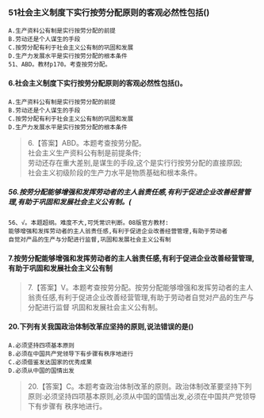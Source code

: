 ### 51社会主义制度下实行按劳分配原则的客观必然性包括()
    A.生产资料公有制是实行按劳分配的前提
    B.劳动还是个人谋生的手段
    C.按劳分配有利于社会主义公有制的巩固和发展
    D.生产力发展水平是实行按劳分配的根本条件
    51、ABD。教材p170。考查按劳分配。

#### 6.社会主义制度下实行按劳分配原则的客观必然性包括()。
    A.生产资料公有制是实行按劳分配的前提
    B.劳动还是个人谋生的手段
    C.按劳分配有利于社会主义公有制的巩固和发展
    D.生产力发展水平是实行按劳分配的根本条件
>   6.【答案】ABD。本题考查按劳分配。     
社会主义生产资料公有制是前提条件;     
劳动还存在重大差别,是谋生的手段,这个是实行行按劳分配的直接原因;     
社会主义初级阶段的生产力水平是物质基础和根本条件。     

##### 56.按劳分配能够增强和发挥劳动者的主人翁责任感,有利于促进企业改善经营管理,有助于巩固和发展社会主义公有制。(
    56、√。本题超纲。难度不大,可凭常识判断。08版官方教材:
    能够增强和发挥劳动者的主人翁责任感,有利于促进企业改善经营管理,有助于劳动者
    自觉对产品的生产与分配进行监督,巩固和发展社会主义公有制  

#### 7.按劳分配能够增强和发挥劳动者的主人翁责任感,有利于促进企业改善经营管理,有助于巩固和发展社会主义公有制
>   7.【答案】V。本题考查按劳分配。按劳分配能够增强和发挥劳动者的主人
    翁责任感,有利于促进企业改善经营管理,有助于劳动者自觉对产品的生产与分配进行监督
    巩固和发展社会主义公有制。

#### 20.下列有关我国政治体制改革应坚持的原则,说法错误的是()
    A.必须坚持四项基本原则
    B.必须在中国共产党领导下有步骤有秩序地进行
    C.必须借鉴发达国家的优秀成果
    D.必须从中国的国情出发
>   20.【答案】C。本题考查政治体制改革的原则。政治体制改革要坚持下列
    原则:必须坚持四项基本原则,必须从中国的国情出发,必须在中国共产党领导下有步骤有
    秩序地进行。
    









      